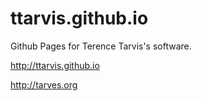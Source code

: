 ttarvis.github.io
=================

Github Pages for Terence Tarvis's software.

http://ttarvis.github.io

http://tarves.org
